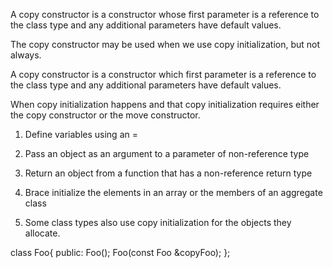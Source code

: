A copy constructor is a constructor whose first parameter is a reference to the class type and any additional parameters have default values.

The copy constructor may be used when we use copy initialization, but not always.



A copy constructor is a constructor which first parameter is a reference to the class type and any additional parameters have default values.

When copy initialization happens and that copy initialization requires either the copy constructor or the move constructor.

1. Define variables using an =

2. Pass an object as an argument to a parameter of non-reference type

3. Return an object from a function that has a non-reference return type

4. Brace initialize the elements in an array or the members of an aggregate class

5. Some class types also use copy initialization for the objects they allocate.


class Foo{
public:
    Foo();
    Foo(const Foo &copyFoo);
};


